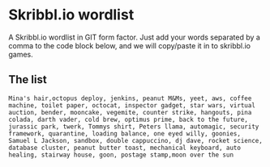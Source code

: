 # Skribbl.io wordlist

A Skribbl.io wordlist in GIT form factor. Just add your words separated by a comma to the code block below, and we will copy/paste it in to skribbl.io games.



## The list
```
Mina's hair,octopus deploy, jenkins, peanut M&Ms, yeet, aws, coffee machine, toilet paper, octocat, inspector gadget, star wars, virtual auction, bender, mooncake, vegemite, counter strike, hangouts, pina colada, darth vader, cold brew, optimus prime, back to the future, jurassic park, twerk, Tommys shirt, Peters llama, automagic, security framework, quarantine, loading balance, one eyed willy, goonies, Samuel L Jackson, sandbox, double cappuccino, dj dave, rocket science, database cluster, peanut butter toast, mechanical keyboard, auto healing, stairway house, goon, postage stamp,moon over the sun
```